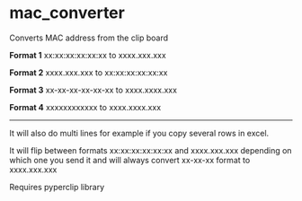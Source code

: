 # mac_converter
Converts MAC address from the clip board

**Format 1**
xx:xx:xx:xx:xx:xx to xxxx.xxx.xxx 

**Format 2**
xxxx.xxx.xxx to xx:xx:xx:xx:xx:xx  

**Format 3**
xx-xx-xx-xx-xx-xx to xxxx.xxxx.xxx  

**Format 4**
xxxxxxxxxxxx to xxxx.xxxx.xxx

---

It will also do multi lines for example if you copy several rows in excel. 
 
It will flip between formats xx:xx:xx:xx:xx:xx and xxxx.xxx.xxx  depending on which one you send it and will always convert xx-xx-xx format to xxxx.xxx.xxx  

Requires pyperclip library 


